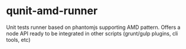 qunit-amd-runner
=============

Unit tests runner based on phantomjs supporting AMD pattern. 
Offers a node API ready to be integrated in other scripts (grunt/gulp plugins, cli tools, etc)
